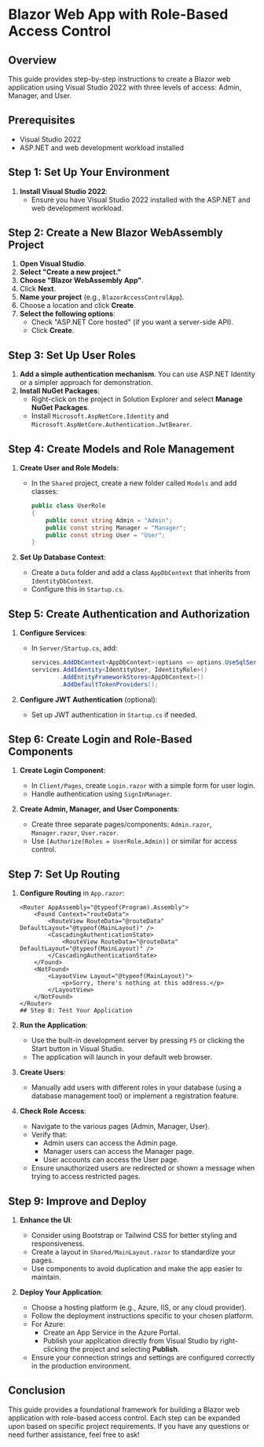 # Blazor Web App with Role-Based Access Control

## Overview

This guide provides step-by-step instructions to create a Blazor web application using Visual Studio 2022 with three levels of access: Admin, Manager, and User.

## Prerequisites

- Visual Studio 2022
- ASP.NET and web development workload installed

## Step 1: Set Up Your Environment

1. **Install Visual Studio 2022**:
   - Ensure you have Visual Studio 2022 installed with the ASP.NET and web development workload.

## Step 2: Create a New Blazor WebAssembly Project

1. **Open Visual Studio**.
2. **Select "Create a new project."**
3. **Choose "Blazor WebAssembly App"**.
4. Click **Next**.
5. **Name your project** (e.g., `BlazorAccessControlApp`).
6. Choose a location and click **Create**.
7. **Select the following options**:
   - Check "ASP.NET Core hosted" (if you want a server-side API).
   - Click **Create**.

## Step 3: Set Up User Roles

1. **Add a simple authentication mechanism**. You can use ASP.NET Identity or a simpler approach for demonstration.
2. **Install NuGet Packages**:
   - Right-click on the project in Solution Explorer and select **Manage NuGet Packages**.
   - Install `Microsoft.AspNetCore.Identity` and `Microsoft.AspNetCore.Authentication.JwtBearer`.

## Step 4: Create Models and Role Management

1. **Create User and Role Models**:
   - In the `Shared` project, create a new folder called `Models` and add classes:
     ```csharp
     public class UserRole
     {
         public const string Admin = "Admin";
         public const string Manager = "Manager";
         public const string User = "User";
     }
     ```

2. **Set Up Database Context**:
   - Create a `Data` folder and add a class `AppDbContext` that inherits from `IdentityDbContext`.
   - Configure this in `Startup.cs`.

## Step 5: Create Authentication and Authorization

1. **Configure Services**:
   - In `Server/Startup.cs`, add:
     ```csharp
     services.AddDbContext<AppDbContext>(options => options.UseSqlServer(Configuration.GetConnectionString("DefaultConnection")));
     services.AddIdentity<IdentityUser, IdentityRole>()
             .AddEntityFrameworkStores<AppDbContext>()
             .AddDefaultTokenProviders();
     ```

2. **Configure JWT Authentication** (optional):
   - Set up JWT authentication in `Startup.cs` if needed.

## Step 6: Create Login and Role-Based Components

1. **Create Login Component**:
   - In `Client/Pages`, create `Login.razor` with a simple form for user login.
   - Handle authentication using `SignInManager`.

2. **Create Admin, Manager, and User Components**:
   - Create three separate pages/components: `Admin.razor`, `Manager.razor`, `User.razor`.
   - Use `[Authorize(Roles = UserRole.Admin)]` or similar for access control.

## Step 7: Set Up Routing

1. **Configure Routing** in `App.razor`:
   ```razor
   <Router AppAssembly="@typeof(Program).Assembly">
       <Found Context="routeData">
           <RouteView RouteData="@routeData" DefaultLayout="@typeof(MainLayout)" />
           <CascadingAuthenticationState>
               <RouteView RouteData="@routeData" DefaultLayout="@typeof(MainLayout)" />
           </CascadingAuthenticationState>
       </Found>
       <NotFound>
           <LayoutView Layout="@typeof(MainLayout)">
               <p>Sorry, there's nothing at this address.</p>
           </LayoutView>
       </NotFound>
   </Router>
   ## Step 8: Test Your Application

1. **Run the Application**:
   - Use the built-in development server by pressing `F5` or clicking the Start button in Visual Studio.
   - The application will launch in your default web browser.

2. **Create Users**:
   - Manually add users with different roles in your database (using a database management tool) or implement a registration feature.

3. **Check Role Access**:
   - Navigate to the various pages (Admin, Manager, User).
   - Verify that:
     - Admin users can access the Admin page.
     - Manager users can access the Manager page.
     - User accounts can access the User page.
   - Ensure unauthorized users are redirected or shown a message when trying to access restricted pages.

## Step 9: Improve and Deploy

1. **Enhance the UI**:
   - Consider using Bootstrap or Tailwind CSS for better styling and responsiveness.
   - Create a layout in `Shared/MainLayout.razor` to standardize your pages.
   - Use components to avoid duplication and make the app easier to maintain.

2. **Deploy Your Application**:
   - Choose a hosting platform (e.g., Azure, IIS, or any cloud provider).
   - Follow the deployment instructions specific to your chosen platform.
   - For Azure:
     - Create an App Service in the Azure Portal.
     - Publish your application directly from Visual Studio by right-clicking the project and selecting **Publish**.
   - Ensure your connection strings and settings are configured correctly in the production environment.

## Conclusion

This guide provides a foundational framework for building a Blazor web application with role-based access control. Each step can be expanded upon based on specific project requirements. If you have any questions or need further assistance, feel free to ask!

